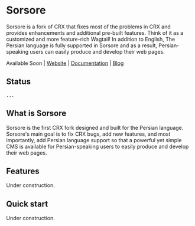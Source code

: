 # Sorsore
Sorsore is a fork of CRX that fixes most of the problems in CRX and provides enhancements and additional pre-built features.
Think of it as a customized and more feature-rich Wagtail! In addition to English, The Persian language is fully supported in Sorsore and as a result, Persian-speaking users can easily produce and develop their web pages.

Available Soon
|
[Website]()
|
[Documentation]()
|
[Blog]()


## Status
    ...

## What is Sorsore

Sorsore is the first CRX fork designed and built for the Persian language.
Sorsore's main goal is to fix CRX bugs, add new features, and most importantly, add Persian language support
so that a powerful yet simple CMS is available for Persian-speaking users to easily produce and develop their web pages.

## Features
Under construction.
## Quick start
Under construction.
